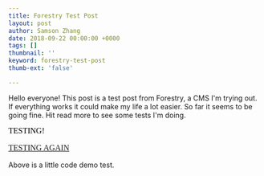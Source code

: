 ```yaml
---
title: Forestry Test Post
layout: post
author: Samson Zhang
date: 2018-09-22 00:00:00 +0000
tags: []
thumbnail: ''
keyword: forestry-test-post
thumb-ext: 'false'

---
```

Hello everyone! This post is a test post from Forestry, a CMS I'm trying out. If everything works it could make my life a lot easier. So far it seems to be going fine. Hit read more to see some tests I'm doing.

<!--break-->

<style>.demo-block{all:initial!important;}</style>

<div class='demo-block'>TESTING!

<a href=''>TESTING AGAIN</a>

</div>

Above is a little code demo test.